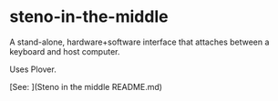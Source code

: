 # steno-in-the-middle
A stand-alone, hardware+software interface that attaches between a keyboard and host computer.

Uses Plover.

[See: ](Steno in the middle README.md)
